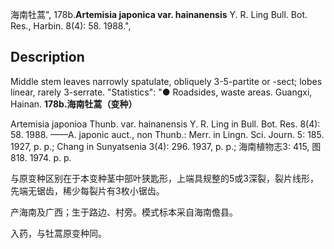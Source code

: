 海南牡蒿",
178b.**Artemisia japonica var. hainanensis** Y. R. Ling Bull. Bot. Res., Harbin. 8(4): 58. 1988.",

## Description
Middle stem leaves narrowly spatulate, obliquely 3-5-partite or -sect; lobes linear, rarely 3-serrate.
  "Statistics": "● Roadsides, waste areas. Guangxi, Hainan.
**178b.海南牡蒿（变种）**

Artemisia japonioa Thunb. var. hainanensis Y. R. Ling in Bull. Bot. Res. 8(4): 58. 1988. ——A. japonic auct., non Thunb.: Merr. in Lingn. Sci. Journ. 5: 185. 1927, p. p.; Chang in Sunyatsenia 3(4): 296. 1937, p. p.; 海南植物志3: 415, 图818. 1974. p. p.

与原变种区别在于本变种茎中部叶狭匙形，上端具规整的5或3深裂，裂片线形，先端无锯齿，稀少每裂片有3枚小锯齿。

产海南及广西；生于路边、村旁。模式标本采自海南儋县。

入药，与牡蒿原变种同。
